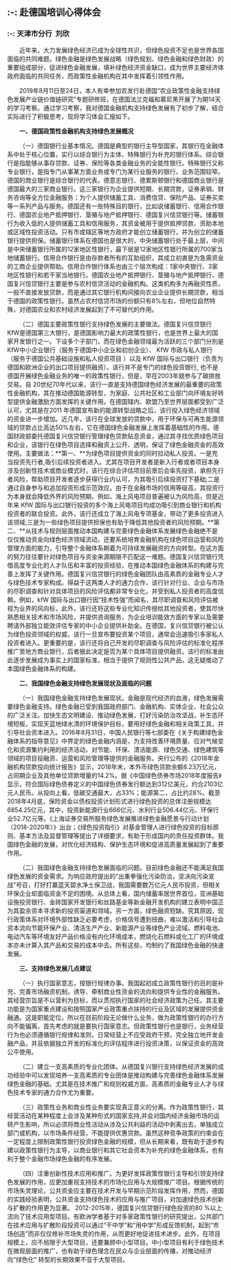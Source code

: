 ## :-: **赴德国培训心得体会**
### :-: 天津市分行  刘欣

&ensp;&ensp;&ensp;&ensp;近年来，大力发展绿色经济已成为全球性共识，但绿色投资不足也是世界各国面临的共同难题。绿色金融是绿色发展战略（绿色规划、绿色金融和绿色财政）的重要组成部分，促进绿色金融发展，填补绿色经济资金缺口，成为世界主要经济体政府面临的共同任务，而政策性金融机构在其中发挥着引领性作用。

&ensp;&ensp;&ensp;&ensp;2019年8月11日至24日，本人有幸参加农发行赴德国“农业政策性金融支持绿色发展产业链价值链研究”专题研修班，在德国法兰克福和慕尼黑开展了为期14天的学习考察。通过学习考察，我对德国金融机构支持绿色发展有了初步了解，结合实际进行了积极思考，现将学习体会汇报如下。

 <b>&ensp;&ensp;&ensp;&ensp;一、德国政策性金融机构支持绿色发展概况</b>

&ensp;&ensp;&ensp;&ensp;（一）德国银行业基本情况。德国是典型的银行主导型国家，其银行在金融体系中处于核心位置，实行以综合银行为主体、特殊银行为补充的银行体系。综合银行是指能够从事存贷款、证券、保险等各类金融业务的全能性银行。特殊银行又称专业银行，是指专门从事某方面业务或专门为某行业服务的银行，业务范围较窄。德国的商业银行是综合银行的代表。德意志银行、德累斯顿银行和德国商业银行是德国最大的三家商业银行。这三家银行为企业提供短期、长期贷款，证券承销、财务咨询等全方位金融服务；为个人提供储蓄工具、消费信贷、保险产品、证券买卖等一系列产品与服务。德国还有一些特殊目的银行，比如说储蓄银行、信用合作银行、德国农业地产抵押银行、垦殖与地产抵押银行、德国复兴信贷银行等。储蓄银行为收入低的人提供储蓄工具和信用服务，其资金被用于提供抵押贷款、资助本地或区域性投资活动。只有市或辖区等地方政府才能创立储蓄银行，并为创立的储蓄银行提供担保。储蓄银行体系在德国也是很大的，中央储蓄银行处于最上层，中间是中央储蓄银行所属的12家地区性银行，最下层是12家地区性银行所属的700家当地储蓄银行。信用合作银行是由存款者所有的互助组织，其成立初衷是为急需资金的工商企业提供帮助。信用合作银行体系也由三个层次构成：1家中央银行、3家地区性银行和若干家当地银行。德国农业地产抵押银行、垦殖与地产抵押银行、德国复兴信贷银行主要是参与农村信贷活动的金融机构。这类机构多为再融资性质，一般不直接发放贷款，而是通过其它银行机构间接向农业企业提供长期贷款，相当于德国的政策性银行。虽然占农村信贷市场的份额只有8%左右，但地位自然特殊，对德国农业和农村经济发展起到了不可替代的作用。

&ensp;&ensp;&ensp;&ensp;（二）德国主要政策性银行支持绿色发展的主要做法。德国复兴信贷银行KfW是德国第三大银行，是德国影响力最大的政策性银行，也是世界上最大的国家开发银行之一。下设多个子部门，而在绿色金融领域最为活跃的三个部门分別是KfW中小企业银行（服务于德国中小企业和初创企业）、 KfW 市政与私人银行 （服务于德国公共基础设施和私人投资项目 ）以及 KfW 国际与出口银行（负责为德国和欧洲企业的出口项目提供融资）。该行并不是专门的绿色投资银行, 也不是德国开展绿色金融业务的唯一的政策性银行，但是，早在2003年就参与了碳排放交易。自 20世纪70年代以来，该行一直是支持德国绿色经济发展的最重要的政策性金融机构，其在推动德国能源转型，为家庭、公共社区和工业部门向环境友好转型提供金融激励方面发挥的关键作用。在德国辖内、欧盟乃至世界层面都受到广泛认可，尤其是在2011 年德国宣布新的能源转型战略之后，该行投入绿色经济领域的资金进一步增加。近几年，该行在全球发放的贷款中，用于环保与可再生能源领域的贷款占比高达50%左右，它在德国绿色金融发展上发挥着基础性的作用。德国财政部委托德国复兴信贷银行管理绿色贷款贴息资金，通过其寻找优质绿色项目和企业，该银行在绿色项目选择和融资上公开、透明，保证了绿色金融资金的高效使用。主要做法：**第一、**为绿色项目提供资金的同时拉动私人投资。一是充当投资先行者,吸引后续投资者进入。尤其在项目开发者是新入行者或者项目本身涉及创新性技术或商业模式时，该行在综合评估项目前景后会率先投资，承担先行者风险，帮助项目开发者逐步获得行业内认可，为其吸引后续投资打下基础;二是通过自身参与和追加投资形成示范效应。由于在金融市场的信用等级高，其投资行为本身就会降低外界的风险预期。例如，海上风电项目普遍被认为风险高，但是近年来 KfW 国际与出口银行投资的多个海上风电项目均成功吸引到商业银行和机构投资者的联合投资。此外，该行还成立了海上风电专项基金，带动了更多投资进入该领域;三是为一些绿色项目提供担保也有助于降低其他投资者的风险预期。**第二、**从技术与规则层面推动本国构建与完善绿色金融体系发展绿色金融绝不是仅仅推动资金向绿色经济领域流动，还要系统培育金融机构在绿色项目运营和风险管理方面的能力，引导整个金融体系朝着为可持续发展融资的方向转型。在这方面的努力往往要针对绿色项目与资金来源期限不匹配这一难题。德国复兴信贷银行凭借高度专业化的人才队伍和丰富的投资经验，在推动本国绿色金融体系的构建与完善上发挥了关键作用。德国复兴信贷银行的绿色金融团队由高素质的金融专业人才与绿色技术专家构成。得益于这两类人才的通力合作，该行针对行业、企业与市场的尽职调查和针对具体项目的风险评估都非常专业化，并受到私人投资者的高度信赖。例如，kfW 国际与出口银行因“技术性强”而闻名，其尽职调查和风险评估被视为业界的风向标，此外，该行还将这些专业化知识传授给其他投资者，使其尽快熟悉相关技术和市场风险，并提供咨询服务，为企业培训能效方面的专家以及需要聘请外部独立能效评估专家的中小企业提供补助金。在德国，复兴信贷银行被公认为绿色投资领域的权威，该行一旦宣布要投资某个项目，通常会迅速吸引多家私人投资者进入。更重要的是，该行还将自己开发的尽职调查与风险评估的标准化程序推广至地方商业银行，后者据此决定是否为某个具体项目提供融资。该行的标准由此逐步发展成为事实上的国家标准，相当于提供了规则性公共产品，这无疑推动了本国绿色金融体系的构建。

&ensp;&ensp;&ensp;&ensp;**二、我国绿色金融支持绿色发展现状及面临的问题**

&ensp;&ensp;&ensp;&ensp;（一）我国绿色金融支持绿色发展现状。金融是现代经济的血液，绿色发展需要绿色金融支持。绿色金融已受到我国政府部门、金融机构、实体企业、社会公众的广泛关注。加快生态文明建设、推动绿色发展，打好污染防治攻坚战，补生态环境短板，实现天蓝地绿水清的环境保护目标，要用好绿色金融和相关政策工具，并引导社会资本进入。2016年8月31日，中国人民银行等七部委在《关于构建绿色金融体系的指导意见》中界定的绿色金融内涵是，为支持改善环境质量、应对气候变化和资源集约利用的经济活动，对节能、环保、清洁能源、绿色交通、绿色建筑等领域的项目投融资、运营和风险管理等提供的金融服务。央行公布的《2018年金融机构贷款投向统计报告》显示，2018年末，本外币绿色贷款余额8.23万亿元，占同期企业及其他单位贷款增量的14.2%。据《中国绿色债券市场2018年度报告》显示，符合国际绿色债券定义的中国绿色债券发行额达到312亿美元，约合2103亿元人民币。从投向上看，低碳交通最大，占33%；能源第二，占比约28%。截至2018年4月底，保险资金以债权投资计划形式进行绿色投资的总体注册规模达6854.25亿元，其中，投资新能源行业666亿元、水利行业506.44亿元、环保行业52.7亿元等。《上海证券交易所服务绿色发展推进绿色金融愿景与行动计划（2018-2020年）》出台；《绿色投资指引》对基金管理人进行绿色投资的目标原则、基本方法及监督管理等提出了详细要求，有助于形成国内的责任投资群体。我国绿色金融的发展，对优化经济结构、保护生态环境和促进高质量发展起到了重要作用。

&ensp;&ensp;&ensp;&ensp;（二）我国绿色金融支持绿色发展面临的问题。目前绿色金融还不能满足我国绿色发展的资金需求。为响应政府提出的“出重拳强化污染防治，坚决向污染宣战”号召，打好打赢蓝天碧水净土保卫战，我国需要数万亿元人民币投资，但相关环保企业却面临资金不足的困境。从总体上看，国内储蓄率居世界首位，亚洲基础设施投资银行、金砖国家开发银行和丝路基金等新金融开发机构的建立表明中国正为其盈余资本寻求新的投资渠道和领域。另一方面，绿色融资短缺。究其原因，现行政策体系对环境外部性缺乏必要考虑，价格信号遭到扭曲，难以激活和引导社会资本流向节能环保产业、清洁生产产业、新能源产业等绿色产业流域。燃料电池、电动汽车等环境友好产品价格没有内化环境成本，燃烧化石燃料或化工厂的环境成本亦未计算入其产品和交易的成本中去。所有这些，均制约了我国绿色金融的快速发展。

&ensp;&ensp;&ensp;&ensp;**三、支持绿色发展几点建议**

&ensp;&ensp;&ensp;&ensp;（一）执行国家意志，按银行规律办事。我国起初成立政策性银行的目的是补充、完善市场融资机制，诱导、牵制商业性资金的流向和提供专业性的金融服务。其经营宗旨是不以营利为目标，而以贯彻执行国家的社会经济政策为己任。其主要功能是为国家重点建设和按照国家产业政策重点扶持的行业及区域的发展提供资金融通。这是职能定位，所以在目前阶段无论做什么业务，做为政策性银行的办行方向不能偏离，首先考虑的就是要执行国家意志。但政策性银行也是银行，业务经营行为也必须遵循银行规律和准则，日常经营上不应受政府干预，完全独立地开发金融产品，并且依据独立开发的标准化的评估程序进行投资决策，以保证资金的高效公平使用。

&ensp;&ensp;&ensp;&ensp;（二）建立一支高素质的专业化团体。从德国复兴银行支持绿色经济发展的成功经验中可以发现培养一支高素质的专业团体是推动构建与完善绿色金融体系发展绿色金融的基础。尤其是在技术推广和规则权威方面，高素质的金融专业人才与绿色技术专家的通力合作尤为重要。

&ensp;&ensp;&ensp;&ensp;（三）政策性业务和商业性业务要实现真正意义的分离。作为政策性银行，其经营活动在某种程度上会涉及某种形式的国家支持,并会对国内经济金融市场的运转产生影响，所以必须将商业性活动从涉及公共利益的活动中剥离出去，单独成立部门或机构，以市场条件经营，不能提供优惠贷款。虽然这种竞争政策的约束会在一定程度上限制政策性银行投资绿色金融的规模，但从长期来看，既有助于逐步构建以政策性银行为主导，以商业银行和其它社会资本为补充的绿色金融体系，也有利于整个金融市场绿色金融的有序发展。

&ensp;&ensp;&ensp;&ensp;（四）注重创新性技术应用和推广。为更好发挥政策性银行主导和引领支持绿色发展的作用，应更加重视支持技术的市场化应用与大规模推广项目。根据传统的市场失灵理论，公共资金应主要在技术开发与早期示范阶段发挥作用，然而，德国的实践经验表明，公共资金支持绿色技术的应用与推广项目，对加速绿色技术创新与扩散的作用更为显著。 2012-2015年，德国复兴信贷银行绿色投资的80 %以上流向了技术应用型项目。有欧洲学者基于对多家政策性银行的研究提出，公共部门在技术应用与扩散阶段投资可以通过“干中学”和“用中学”形成反馈机制，起到“市场创造”而非仅仅修补市场失灵的作用，从而更好地促进技术进步。此外，在项目规模上，应不局限于大型项目，还要兼顾中小型项目。中小型项目有利于绿色技术在微观层面的推广，也有助于绿色理念在民众与企业层面的传播，对推动经济向“绿色化” 转型的长期效果不亚于大型项目。